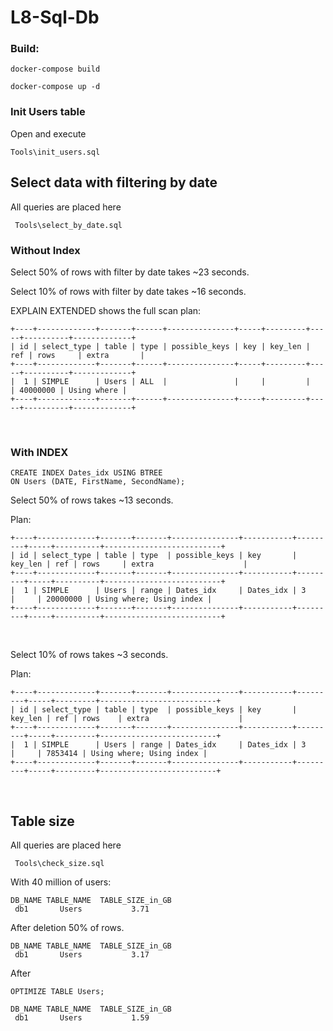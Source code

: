 # L8-Sql-Db
 
### Build:
```
docker-compose build

docker-compose up -d
```

### Init Users table
Open and execute
```
Tools\init_users.sql
```

## Select data with filtering by date

All queries are placed here
```
 Tools\select_by_date.sql
```

### Without Index

Select 50% of rows with filter by date takes ~23 seconds.

Select 10% of rows with filter by date takes ~16 seconds.

EXPLAIN EXTENDED shows the full scan plan:

```
+----+-------------+-------+------+---------------+-----+---------+-----+----------+-------------+
| id | select_type | table | type | possible_keys | key | key_len | ref | rows     | extra       |
+----+-------------+-------+------+---------------+-----+---------+-----+----------+-------------+
|  1 | SIMPLE      | Users | ALL  |               |     |         |     | 40000000 | Using where |
+----+-------------+-------+------+---------------+-----+---------+-----+----------+-------------+
```
<br>

### With INDEX
```
CREATE INDEX Dates_idx USING BTREE
ON Users (DATE, FirstName, SecondName);
```

Select 50% of rows takes ~13 seconds.

Plan:
```
+----+-------------+-------+-------+---------------+-----------+---------+-----+----------+--------------------------+
| id | select_type | table | type  | possible_keys | key       | key_len | ref | rows     | extra                    |
+----+-------------+-------+-------+---------------+-----------+---------+-----+----------+--------------------------+
|  1 | SIMPLE      | Users | range | Dates_idx     | Dates_idx | 3       |     | 20000000 | Using where; Using index |
+----+-------------+-------+-------+---------------+-----------+---------+-----+----------+--------------------------+
```
<br>

Select 10% of rows takes ~3 seconds.

Plan:
```
+----+-------------+-------+-------+---------------+-----------+---------+-----+---------+--------------------------+
| id | select_type | table | type  | possible_keys | key       | key_len | ref | rows    | extra                    |
+----+-------------+-------+-------+---------------+-----------+---------+-----+---------+--------------------------+
|  1 | SIMPLE      | Users | range | Dates_idx     | Dates_idx | 3       |     | 7853414 | Using where; Using index |
+----+-------------+-------+-------+---------------+-----------+---------+-----+---------+--------------------------+
```
<br>

## Table size

All queries are placed here
```
 Tools\check_size.sql
```

With 40 million of users:
```
DB_NAME	TABLE_NAME	TABLE_SIZE_in_GB
 db1	   Users	       3.71
```

After deletion 50% of rows.
```
DB_NAME	TABLE_NAME	TABLE_SIZE_in_GB
 db1	   Users	       3.17
```

After 
```
OPTIMIZE TABLE Users;
```
```
DB_NAME	TABLE_NAME	TABLE_SIZE_in_GB
 db1	   Users	       1.59
```
